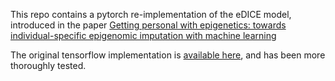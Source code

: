This repo contains a pytorch re-implementation of the eDICE model,
introduced in the paper [Getting personal with epigenetics: towards individual-specific epigenomic imputation with machine learning](https://www.nature.com/articles/s41467-023-40211-2)

The original tensorflow implementation is [available here](https://github.com/alex-hh/eDICE),
and has been more thoroughly tested.
